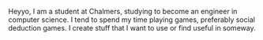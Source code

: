Heyyo, I am a student at Chalmers, studying to become an engineer in computer science.
I tend to spend my time playing games, preferably social deduction games.
I create stuff that I want to use or find useful in someway.

<!---
The1Penguin/The1Penguin is a ✨ special ✨ repository because its `README.md` (this file) appears on your GitHub profile.
You can click the Preview link to take a look at your changes.
--->
